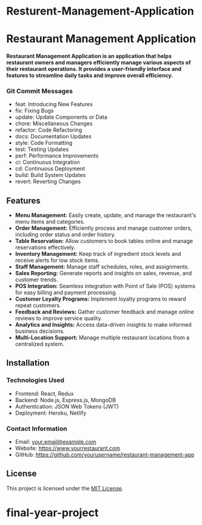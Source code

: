 # Resturent-Management-Application
# Restaurant Management Application

#### Restaurant Management Application is an application that helps restaurant owners and managers efficiently manage various aspects of their restaurant operations. It provides a user-friendly interface and features to streamline daily tasks and improve overall efficiency.

### Git Commit Messages

- feat: Introducing New Features
- fix: Fixing Bugs
- update: Update Components or Data
- chore: Miscellaneous Changes
- refactor: Code Refactoring
- docs: Documentation Updates
- style: Code Formatting
- test: Testing Updates
- perf: Performance Improvements
- ci: Continuous Integration
- cd: Continuous Deployment
- build: Build System Updates
- revert: Reverting Changes

## Features

- **Menu Management:** Easily create, update, and manage the restaurant's menu items and categories.
- **Order Management:** Efficiently process and manage customer orders, including order status and order history.
- **Table Reservation:** Allow customers to book tables online and manage reservations effectively.
- **Inventory Management:** Keep track of ingredient stock levels and receive alerts for low stock items.
- **Staff Management:** Manage staff schedules, roles, and assignments.
- **Sales Reporting:** Generate reports and insights on sales, revenue, and customer trends.
- **POS Integration:** Seamless integration with Point of Sale (POS) systems for easy billing and payment processing.
- **Customer Loyalty Programs:** Implement loyalty programs to reward repeat customers.
- **Feedback and Reviews:** Gather customer feedback and manage online reviews to improve service quality.
- **Analytics and Insights:** Access data-driven insights to make informed business decisions.
- **Multi-Location Support:** Manage multiple restaurant locations from a centralized system.

## Installation

### Technologies Used

- Frontend: React, Redux
- Backend: Node.js, Express.js, MongoDB
- Authentication: JSON Web Tokens (JWT)
- Deployment: Heroku, Netlify

### Contact Information

- Email: your.email@example.com
- Website: https://www.yourrestaurant.com
- GitHub: https://github.com/yourusername/restaurant-management-app

## License

This project is licensed under the [MIT License](LICENSE).

# final-year-project
